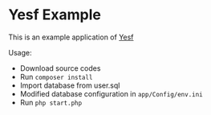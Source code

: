 # Yesf Example

This is an example application of [Yesf](https://github.com/sylingd/Yesf)

Usage:

* Download source codes
* Run `composer install`
* Import database from user.sql
* Modified database configuration in `app/Config/env.ini`
* Run `php start.php`